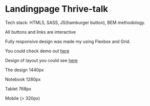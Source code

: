 # Landingpage Thrive-talk

Tech stack: HTML5, SASS, JS(hamburger button), BEM methodology.

All buttons and links are interactive

Fully responsive design was made my using Flexbox and Grid.

You could check demo out [here](https://maryna-zinchenko.github.io/ThriveTalk/)

Design of layout you could see [here](https://www.figma.com/file/aHd2rHMrnzDXhowLuIQjIyVQ/ThriveTalk-Landing-Page?node-id=0%3A1)

The design 1440px

Notebook 1280px

Tablet 768px

Mobile (> 320px)
